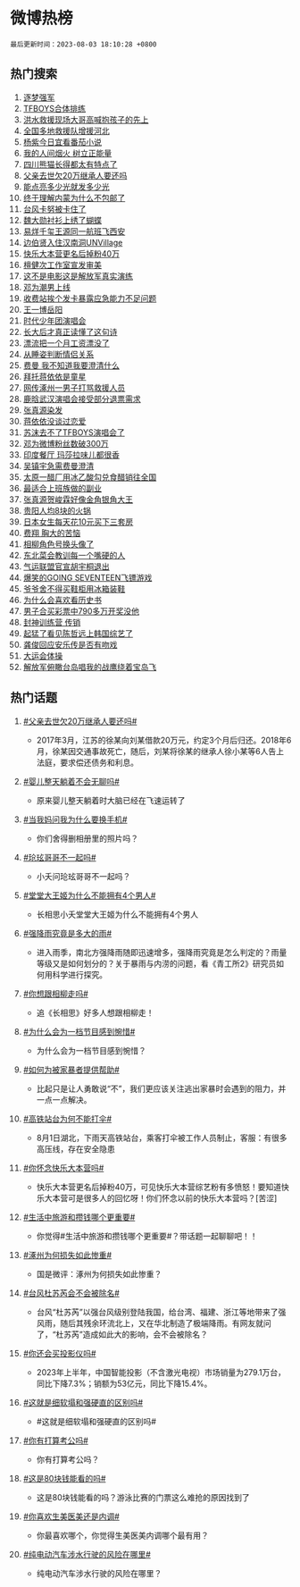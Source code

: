 # 微博热榜

`最后更新时间：2023-08-03 18:10:28 +0800`

## 热门搜索

1. [逐梦强军](https://m.weibo.cn/search?containerid=100103type%3D1%26t%3D10%26q%3D%23%E9%80%90%E6%A2%A6%E5%BC%BA%E5%86%9B%23&stream_entry_id=51&isnewpage=1&extparam=seat%3D1%26pos%3D0%26stream_entry_id%3D51%26filter_type%3Drealtimehot%26c_type%3D51%26dgr%3D0%26cate%3D10103%26display_time%3D1691057427%26pre_seqid%3D169105742707202715602&luicode=10000011&lfid=106003type%253D25%2526t%253D3%2526disable_hot%253D1%2526filter_type%253Drealtimehot)
1. [TFBOYS合体排练](https://m.weibo.cn/search?containerid=100103type%3D1%26t%3D10%26q%3D%23TFBOYS%E5%90%88%E4%BD%93%E6%8E%92%E7%BB%83%23&stream_entry_id=31&isnewpage=1&extparam=seat%3D1%26lcate%3D5001%26pos%3D0%26filter_type%3Drealtimehot%26c_type%3D31%26band_rank%3D1%26cate%3D5001%26dgr%3D0%26realpos%3D1%26flag%3D1%26q%3D%2523TFBOYS%25E5%2590%2588%25E4%25BD%2593%25E6%258E%2592%25E7%25BB%2583%2523%26stream_entry_id%3D31%26display_time%3D1691057427%26pre_seqid%3D169105742707202715602&luicode=10000011&lfid=106003type%253D25%2526t%253D3%2526disable_hot%253D1%2526filter_type%253Drealtimehot)
1. [洪水救援现场大哥高喊抱孩子的先上](https://m.weibo.cn/search?containerid=100103type%3D1%26t%3D10%26q%3D%23%E6%B4%AA%E6%B0%B4%E6%95%91%E6%8F%B4%E7%8E%B0%E5%9C%BA%E5%A4%A7%E5%93%A5%E9%AB%98%E5%96%8A%E6%8A%B1%E5%AD%A9%E5%AD%90%E7%9A%84%E5%85%88%E4%B8%8A%23&stream_entry_id=31&isnewpage=1&extparam=seat%3D1%26lcate%3D5001%26pos%3D1%26filter_type%3Drealtimehot%26c_type%3D31%26band_rank%3D2%26cate%3D5001%26dgr%3D0%26realpos%3D2%26flag%3D32768%26q%3D%2523%25E6%25B4%25AA%25E6%25B0%25B4%25E6%2595%2591%25E6%258F%25B4%25E7%258E%25B0%25E5%259C%25BA%25E5%25A4%25A7%25E5%2593%25A5%25E9%25AB%2598%25E5%2596%258A%25E6%258A%25B1%25E5%25AD%25A9%25E5%25AD%2590%25E7%259A%2584%25E5%2585%2588%25E4%25B8%258A%2523%26stream_entry_id%3D31%26display_time%3D1691057427%26pre_seqid%3D169105742707202715602&luicode=10000011&lfid=106003type%253D25%2526t%253D3%2526disable_hot%253D1%2526filter_type%253Drealtimehot)
1. [全国多地救援队增援河北](https://m.weibo.cn/search?containerid=100103type%3D1%26t%3D10%26q%3D%23%E5%85%A8%E5%9B%BD%E5%A4%9A%E5%9C%B0%E6%95%91%E6%8F%B4%E9%98%9F%E5%A2%9E%E6%8F%B4%E6%B2%B3%E5%8C%97%23&stream_entry_id=31&isnewpage=1&extparam=seat%3D1%26lcate%3D5001%26pos%3D2%26filter_type%3Drealtimehot%26c_type%3D31%26band_rank%3D3%26cate%3D5001%26dgr%3D0%26realpos%3D3%26flag%3D0%26q%3D%2523%25E5%2585%25A8%25E5%259B%25BD%25E5%25A4%259A%25E5%259C%25B0%25E6%2595%2591%25E6%258F%25B4%25E9%2598%259F%25E5%25A2%259E%25E6%258F%25B4%25E6%25B2%25B3%25E5%258C%2597%2523%26stream_entry_id%3D31%26display_time%3D1691057427%26pre_seqid%3D169105742707202715602&luicode=10000011&lfid=106003type%253D25%2526t%253D3%2526disable_hot%253D1%2526filter_type%253Drealtimehot)
1. [杨紫今日宜看番茄小说](https://m.weibo.cn/search?containerid=100103type%3D1%26t%3D10%26q%3D%23%E6%9D%A8%E7%B4%AB%E4%BB%8A%E6%97%A5%E5%AE%9C%E7%9C%8B%E7%95%AA%E8%8C%84%E5%B0%8F%E8%AF%B4%23&stream_entry_id=31&isnewpage=1&extparam=seat%3D1%26lcate%3D5001%26is_ad_pos%3D1%26pos%3D3%26filter_type%3Drealtimehot%26c_type%3D31%26band_rank%3D4%26cate%3D5001%26adid%3D198357%26topic_ad%3D1%26dgr%3D0%26q%3D%2523%25E6%259D%25A8%25E7%25B4%25AB%25E4%25BB%258A%25E6%2597%25A5%25E5%25AE%259C%25E7%259C%258B%25E7%2595%25AA%25E8%258C%2584%25E5%25B0%258F%25E8%25AF%25B4%2523%26stream_entry_id%3D31%26display_time%3D1691057427%26pre_seqid%3D169105742707202715602&luicode=10000011&lfid=106003type%253D25%2526t%253D3%2526disable_hot%253D1%2526filter_type%253Drealtimehot)
1. [我的人间烟火 树立正能量](https://m.weibo.cn/search?containerid=100103type%3D1%26t%3D10%26q%3D%E6%88%91%E7%9A%84%E4%BA%BA%E9%97%B4%E7%83%9F%E7%81%AB+%E6%A0%91%E7%AB%8B%E6%AD%A3%E8%83%BD%E9%87%8F&stream_entry_id=31&isnewpage=1&extparam=seat%3D1%26lcate%3D5001%26pos%3D4%26filter_type%3Drealtimehot%26c_type%3D31%26band_rank%3D4%26cate%3D5001%26dgr%3D0%26realpos%3D4%26flag%3D1%26q%3D%25E6%2588%2591%25E7%259A%2584%25E4%25BA%25BA%25E9%2597%25B4%25E7%2583%259F%25E7%2581%25AB%2520%25E6%25A0%2591%25E7%25AB%258B%25E6%25AD%25A3%25E8%2583%25BD%25E9%2587%258F%26stream_entry_id%3D31%26display_time%3D1691057427%26pre_seqid%3D169105742707202715602&luicode=10000011&lfid=106003type%253D25%2526t%253D3%2526disable_hot%253D1%2526filter_type%253Drealtimehot)
1. [四川熊猫长得都太有特点了](https://m.weibo.cn/search?containerid=100103type%3D1%26t%3D10%26q%3D%23%E5%9B%9B%E5%B7%9D%E7%86%8A%E7%8C%AB%E9%95%BF%E5%BE%97%E9%83%BD%E5%A4%AA%E6%9C%89%E7%89%B9%E7%82%B9%E4%BA%86%23&stream_entry_id=31&isnewpage=1&extparam=seat%3D1%26lcate%3D5001%26pos%3D5%26filter_type%3Drealtimehot%26c_type%3D31%26band_rank%3D5%26cate%3D5001%26dgr%3D0%26realpos%3D5%26flag%3D32768%26q%3D%2523%25E5%259B%259B%25E5%25B7%259D%25E7%2586%258A%25E7%258C%25AB%25E9%2595%25BF%25E5%25BE%2597%25E9%2583%25BD%25E5%25A4%25AA%25E6%259C%2589%25E7%2589%25B9%25E7%2582%25B9%25E4%25BA%2586%2523%26stream_entry_id%3D31%26display_time%3D1691057427%26pre_seqid%3D169105742707202715602&luicode=10000011&lfid=106003type%253D25%2526t%253D3%2526disable_hot%253D1%2526filter_type%253Drealtimehot)
1. [父亲去世欠20万继承人要还吗](https://m.weibo.cn/search?containerid=100103type%3D1%26t%3D10%26q%3D%23%E7%88%B6%E4%BA%B2%E5%8E%BB%E4%B8%96%E6%AC%A020%E4%B8%87%E7%BB%A7%E6%89%BF%E4%BA%BA%E8%A6%81%E8%BF%98%E5%90%97%23&stream_entry_id=31&isnewpage=1&extparam=seat%3D1%26lcate%3D5001%26pos%3D6%26filter_type%3Drealtimehot%26c_type%3D31%26band_rank%3D6%26cate%3D5001%26dgr%3D0%26realpos%3D6%26flag%3D2%26q%3D%2523%25E7%2588%25B6%25E4%25BA%25B2%25E5%258E%25BB%25E4%25B8%2596%25E6%25AC%25A020%25E4%25B8%2587%25E7%25BB%25A7%25E6%2589%25BF%25E4%25BA%25BA%25E8%25A6%2581%25E8%25BF%2598%25E5%2590%2597%2523%26stream_entry_id%3D31%26display_time%3D1691057427%26pre_seqid%3D169105742707202715602&luicode=10000011&lfid=106003type%253D25%2526t%253D3%2526disable_hot%253D1%2526filter_type%253Drealtimehot)
1. [能点亮多少光就发多少光](https://m.weibo.cn/search?containerid=100103type%3D1%26t%3D10%26q%3D%23%E8%83%BD%E7%82%B9%E4%BA%AE%E5%A4%9A%E5%B0%91%E5%85%89%E5%B0%B1%E5%8F%91%E5%A4%9A%E5%B0%91%E5%85%89%23&stream_entry_id=31&isnewpage=1&extparam=seat%3D1%26lcate%3D5001%26pos%3D7%26filter_type%3Drealtimehot%26c_type%3D31%26band_rank%3D7%26cate%3D5001%26dgr%3D0%26realpos%3D7%26flag%3D32768%26q%3D%2523%25E8%2583%25BD%25E7%2582%25B9%25E4%25BA%25AE%25E5%25A4%259A%25E5%25B0%2591%25E5%2585%2589%25E5%25B0%25B1%25E5%258F%2591%25E5%25A4%259A%25E5%25B0%2591%25E5%2585%2589%2523%26stream_entry_id%3D31%26display_time%3D1691057427%26pre_seqid%3D169105742707202715602&luicode=10000011&lfid=106003type%253D25%2526t%253D3%2526disable_hot%253D1%2526filter_type%253Drealtimehot)
1. [终于理解内蒙为什么不包邮了](https://m.weibo.cn/search?containerid=100103type%3D1%26t%3D10%26q%3D%23%E7%BB%88%E4%BA%8E%E7%90%86%E8%A7%A3%E5%86%85%E8%92%99%E4%B8%BA%E4%BB%80%E4%B9%88%E4%B8%8D%E5%8C%85%E9%82%AE%E4%BA%86%23&stream_entry_id=31&isnewpage=1&extparam=seat%3D1%26lcate%3D5001%26pos%3D8%26filter_type%3Drealtimehot%26c_type%3D31%26band_rank%3D8%26cate%3D5001%26dgr%3D0%26realpos%3D8%26flag%3D2%26q%3D%2523%25E7%25BB%2588%25E4%25BA%258E%25E7%2590%2586%25E8%25A7%25A3%25E5%2586%2585%25E8%2592%2599%25E4%25B8%25BA%25E4%25BB%2580%25E4%25B9%2588%25E4%25B8%258D%25E5%258C%2585%25E9%2582%25AE%25E4%25BA%2586%2523%26stream_entry_id%3D31%26display_time%3D1691057427%26pre_seqid%3D169105742707202715602&luicode=10000011&lfid=106003type%253D25%2526t%253D3%2526disable_hot%253D1%2526filter_type%253Drealtimehot)
1. [台风卡努被卡住了](https://m.weibo.cn/search?containerid=100103type%3D1%26t%3D10%26q%3D%23%E5%8F%B0%E9%A3%8E%E5%8D%A1%E5%8A%AA%E8%A2%AB%E5%8D%A1%E4%BD%8F%E4%BA%86%23&stream_entry_id=31&isnewpage=1&extparam=seat%3D1%26lcate%3D5001%26pos%3D9%26filter_type%3Drealtimehot%26c_type%3D31%26band_rank%3D9%26cate%3D5001%26dgr%3D0%26realpos%3D9%26flag%3D0%26q%3D%2523%25E5%258F%25B0%25E9%25A3%258E%25E5%258D%25A1%25E5%258A%25AA%25E8%25A2%25AB%25E5%258D%25A1%25E4%25BD%258F%25E4%25BA%2586%2523%26stream_entry_id%3D31%26display_time%3D1691057427%26pre_seqid%3D169105742707202715602&luicode=10000011&lfid=106003type%253D25%2526t%253D3%2526disable_hot%253D1%2526filter_type%253Drealtimehot)
1. [魏大勋衬衫上绣了蝴蝶](https://m.weibo.cn/search?containerid=100103type%3D1%26t%3D10%26q%3D%23%E9%AD%8F%E5%A4%A7%E5%8B%8B%E8%A1%AC%E8%A1%AB%E4%B8%8A%E7%BB%A3%E4%BA%86%E8%9D%B4%E8%9D%B6%23&stream_entry_id=31&isnewpage=1&extparam=seat%3D1%26lcate%3D5001%26pos%3D10%26filter_type%3Drealtimehot%26c_type%3D31%26band_rank%3D10%26cate%3D5001%26dgr%3D0%26realpos%3D10%26flag%3D1%26q%3D%2523%25E9%25AD%258F%25E5%25A4%25A7%25E5%258B%258B%25E8%25A1%25AC%25E8%25A1%25AB%25E4%25B8%258A%25E7%25BB%25A3%25E4%25BA%2586%25E8%259D%25B4%25E8%259D%25B6%2523%26stream_entry_id%3D31%26display_time%3D1691057427%26pre_seqid%3D169105742707202715602&luicode=10000011&lfid=106003type%253D25%2526t%253D3%2526disable_hot%253D1%2526filter_type%253Drealtimehot)
1. [易烊千玺王源同一航班飞西安](https://m.weibo.cn/search?containerid=100103type%3D1%26t%3D10%26q%3D%23%E6%98%93%E7%83%8A%E5%8D%83%E7%8E%BA%E7%8E%8B%E6%BA%90%E5%90%8C%E4%B8%80%E8%88%AA%E7%8F%AD%E9%A3%9E%E8%A5%BF%E5%AE%89%23&stream_entry_id=31&isnewpage=1&extparam=seat%3D1%26lcate%3D5001%26pos%3D11%26filter_type%3Drealtimehot%26c_type%3D31%26band_rank%3D11%26cate%3D5001%26dgr%3D0%26realpos%3D11%26flag%3D1%26q%3D%2523%25E6%2598%2593%25E7%2583%258A%25E5%258D%2583%25E7%258E%25BA%25E7%258E%258B%25E6%25BA%2590%25E5%2590%258C%25E4%25B8%2580%25E8%2588%25AA%25E7%258F%25AD%25E9%25A3%259E%25E8%25A5%25BF%25E5%25AE%2589%2523%26stream_entry_id%3D31%26display_time%3D1691057427%26pre_seqid%3D169105742707202715602&luicode=10000011&lfid=106003type%253D25%2526t%253D3%2526disable_hot%253D1%2526filter_type%253Drealtimehot)
1. [边伯贤入住汉南洞UNVillage](https://m.weibo.cn/search?containerid=100103type%3D1%26t%3D10%26q%3D%23%E8%BE%B9%E4%BC%AF%E8%B4%A4%E5%85%A5%E4%BD%8F%E6%B1%89%E5%8D%97%E6%B4%9EUNVillage%23&stream_entry_id=31&isnewpage=1&extparam=seat%3D1%26lcate%3D5001%26pos%3D12%26filter_type%3Drealtimehot%26c_type%3D31%26band_rank%3D12%26cate%3D5001%26dgr%3D0%26realpos%3D12%26flag%3D1%26q%3D%2523%25E8%25BE%25B9%25E4%25BC%25AF%25E8%25B4%25A4%25E5%2585%25A5%25E4%25BD%258F%25E6%25B1%2589%25E5%258D%2597%25E6%25B4%259EUNVillage%2523%26stream_entry_id%3D31%26display_time%3D1691057427%26pre_seqid%3D169105742707202715602&luicode=10000011&lfid=106003type%253D25%2526t%253D3%2526disable_hot%253D1%2526filter_type%253Drealtimehot)
1. [快乐大本营更名后掉粉40万](https://m.weibo.cn/search?containerid=100103type%3D1%26t%3D10%26q%3D%23%E5%BF%AB%E4%B9%90%E5%A4%A7%E6%9C%AC%E8%90%A5%E6%9B%B4%E5%90%8D%E5%90%8E%E6%8E%89%E7%B2%8940%E4%B8%87%23&stream_entry_id=31&isnewpage=1&extparam=seat%3D1%26lcate%3D5001%26pos%3D13%26filter_type%3Drealtimehot%26c_type%3D31%26band_rank%3D13%26cate%3D5001%26dgr%3D0%26realpos%3D13%26flag%3D2%26q%3D%2523%25E5%25BF%25AB%25E4%25B9%2590%25E5%25A4%25A7%25E6%259C%25AC%25E8%2590%25A5%25E6%259B%25B4%25E5%2590%258D%25E5%2590%258E%25E6%258E%2589%25E7%25B2%258940%25E4%25B8%2587%2523%26stream_entry_id%3D31%26display_time%3D1691057427%26pre_seqid%3D169105742707202715602&luicode=10000011&lfid=106003type%253D25%2526t%253D3%2526disable_hot%253D1%2526filter_type%253Drealtimehot)
1. [檀健次工作室宣发审美](https://m.weibo.cn/search?containerid=100103type%3D1%26t%3D10%26q%3D%23%E6%AA%80%E5%81%A5%E6%AC%A1%E5%B7%A5%E4%BD%9C%E5%AE%A4%E5%AE%A3%E5%8F%91%E5%AE%A1%E7%BE%8E%23&stream_entry_id=31&isnewpage=1&extparam=seat%3D1%26lcate%3D5001%26pos%3D14%26filter_type%3Drealtimehot%26c_type%3D31%26band_rank%3D14%26cate%3D5001%26dgr%3D0%26realpos%3D14%26flag%3D2%26q%3D%2523%25E6%25AA%2580%25E5%2581%25A5%25E6%25AC%25A1%25E5%25B7%25A5%25E4%25BD%259C%25E5%25AE%25A4%25E5%25AE%25A3%25E5%258F%2591%25E5%25AE%25A1%25E7%25BE%258E%2523%26stream_entry_id%3D31%26display_time%3D1691057427%26pre_seqid%3D169105742707202715602&luicode=10000011&lfid=106003type%253D25%2526t%253D3%2526disable_hot%253D1%2526filter_type%253Drealtimehot)
1. [这不是电影这是解放军真实演练](https://m.weibo.cn/search?containerid=100103type%3D1%26t%3D10%26q%3D%23%E8%BF%99%E4%B8%8D%E6%98%AF%E7%94%B5%E5%BD%B1%E8%BF%99%E6%98%AF%E8%A7%A3%E6%94%BE%E5%86%9B%E7%9C%9F%E5%AE%9E%E6%BC%94%E7%BB%83%23&stream_entry_id=31&isnewpage=1&extparam=seat%3D1%26lcate%3D5001%26pos%3D15%26filter_type%3Drealtimehot%26c_type%3D31%26band_rank%3D15%26cate%3D5001%26adid%3D198399%26dgr%3D0%26realpos%3D15%26flag%3D0%26q%3D%2523%25E8%25BF%2599%25E4%25B8%258D%25E6%2598%25AF%25E7%2594%25B5%25E5%25BD%25B1%25E8%25BF%2599%25E6%2598%25AF%25E8%25A7%25A3%25E6%2594%25BE%25E5%2586%259B%25E7%259C%259F%25E5%25AE%259E%25E6%25BC%2594%25E7%25BB%2583%2523%26stream_entry_id%3D31%26display_time%3D1691057427%26pre_seqid%3D169105742707202715602&luicode=10000011&lfid=106003type%253D25%2526t%253D3%2526disable_hot%253D1%2526filter_type%253Drealtimehot)
1. [邓为潮男上线](https://m.weibo.cn/search?containerid=100103type%3D1%26t%3D10%26q%3D%23%E9%82%93%E4%B8%BA%E6%BD%AE%E7%94%B7%E4%B8%8A%E7%BA%BF%23&stream_entry_id=31&isnewpage=1&extparam=seat%3D1%26lcate%3D5001%26pos%3D16%26filter_type%3Drealtimehot%26c_type%3D31%26band_rank%3D16%26cate%3D5001%26dgr%3D0%26realpos%3D16%26flag%3D1%26q%3D%2523%25E9%2582%2593%25E4%25B8%25BA%25E6%25BD%25AE%25E7%2594%25B7%25E4%25B8%258A%25E7%25BA%25BF%2523%26stream_entry_id%3D31%26display_time%3D1691057427%26pre_seqid%3D169105742707202715602&luicode=10000011&lfid=106003type%253D25%2526t%253D3%2526disable_hot%253D1%2526filter_type%253Drealtimehot)
1. [收费站挨个发卡暴露应急能力不足问题](https://m.weibo.cn/search?containerid=100103type%3D1%26t%3D10%26q%3D%23%E6%94%B6%E8%B4%B9%E7%AB%99%E6%8C%A8%E4%B8%AA%E5%8F%91%E5%8D%A1%E6%9A%B4%E9%9C%B2%E5%BA%94%E6%80%A5%E8%83%BD%E5%8A%9B%E4%B8%8D%E8%B6%B3%E9%97%AE%E9%A2%98%23&stream_entry_id=31&isnewpage=1&extparam=seat%3D1%26lcate%3D5001%26pos%3D17%26filter_type%3Drealtimehot%26c_type%3D31%26band_rank%3D17%26cate%3D5001%26dgr%3D0%26realpos%3D17%26flag%3D1%26q%3D%2523%25E6%2594%25B6%25E8%25B4%25B9%25E7%25AB%2599%25E6%258C%25A8%25E4%25B8%25AA%25E5%258F%2591%25E5%258D%25A1%25E6%259A%25B4%25E9%259C%25B2%25E5%25BA%2594%25E6%2580%25A5%25E8%2583%25BD%25E5%258A%259B%25E4%25B8%258D%25E8%25B6%25B3%25E9%2597%25AE%25E9%25A2%2598%2523%26stream_entry_id%3D31%26display_time%3D1691057427%26pre_seqid%3D169105742707202715602&luicode=10000011&lfid=106003type%253D25%2526t%253D3%2526disable_hot%253D1%2526filter_type%253Drealtimehot)
1. [王一博岳阳](https://m.weibo.cn/search?containerid=100103type%3D1%26t%3D10%26q%3D%E7%8E%8B%E4%B8%80%E5%8D%9A%E5%B2%B3%E9%98%B3&stream_entry_id=31&isnewpage=1&extparam=seat%3D1%26lcate%3D5001%26pos%3D18%26filter_type%3Drealtimehot%26c_type%3D31%26band_rank%3D18%26cate%3D5001%26dgr%3D0%26realpos%3D18%26flag%3D1%26q%3D%25E7%258E%258B%25E4%25B8%2580%25E5%258D%259A%25E5%25B2%25B3%25E9%2598%25B3%26stream_entry_id%3D31%26display_time%3D1691057427%26pre_seqid%3D169105742707202715602&luicode=10000011&lfid=106003type%253D25%2526t%253D3%2526disable_hot%253D1%2526filter_type%253Drealtimehot)
1. [时代少年团演唱会](https://m.weibo.cn/search?containerid=100103type%3D1%26t%3D10%26q%3D%E6%97%B6%E4%BB%A3%E5%B0%91%E5%B9%B4%E5%9B%A2%E6%BC%94%E5%94%B1%E4%BC%9A&stream_entry_id=31&isnewpage=1&extparam=seat%3D1%26lcate%3D5001%26pos%3D19%26filter_type%3Drealtimehot%26c_type%3D31%26band_rank%3D19%26cate%3D5001%26dgr%3D0%26realpos%3D19%26flag%3D1%26q%3D%25E6%2597%25B6%25E4%25BB%25A3%25E5%25B0%2591%25E5%25B9%25B4%25E5%259B%25A2%25E6%25BC%2594%25E5%2594%25B1%25E4%25BC%259A%26stream_entry_id%3D31%26display_time%3D1691057427%26pre_seqid%3D169105742707202715602&luicode=10000011&lfid=106003type%253D25%2526t%253D3%2526disable_hot%253D1%2526filter_type%253Drealtimehot)
1. [长大后才真正读懂了这句诗](https://m.weibo.cn/search?containerid=100103type%3D1%26t%3D10%26q%3D%E9%95%BF%E5%A4%A7%E5%90%8E%E6%89%8D%E7%9C%9F%E6%AD%A3%E8%AF%BB%E6%87%82%E4%BA%86%E8%BF%99%E5%8F%A5%E8%AF%97&stream_entry_id=31&isnewpage=1&extparam=seat%3D1%26lcate%3D5001%26pos%3D20%26filter_type%3Drealtimehot%26c_type%3D31%26band_rank%3D20%26cate%3D5001%26dgr%3D0%26realpos%3D20%26flag%3D0%26q%3D%25E9%2595%25BF%25E5%25A4%25A7%25E5%2590%258E%25E6%2589%258D%25E7%259C%259F%25E6%25AD%25A3%25E8%25AF%25BB%25E6%2587%2582%25E4%25BA%2586%25E8%25BF%2599%25E5%258F%25A5%25E8%25AF%2597%26stream_entry_id%3D31%26display_time%3D1691057427%26pre_seqid%3D169105742707202715602&luicode=10000011&lfid=106003type%253D25%2526t%253D3%2526disable_hot%253D1%2526filter_type%253Drealtimehot)
1. [漂流把一个月工资漂没了](https://m.weibo.cn/search?containerid=100103type%3D1%26t%3D10%26q%3D%23%E6%BC%82%E6%B5%81%E6%8A%8A%E4%B8%80%E4%B8%AA%E6%9C%88%E5%B7%A5%E8%B5%84%E6%BC%82%E6%B2%A1%E4%BA%86%23&stream_entry_id=31&isnewpage=1&extparam=seat%3D1%26lcate%3D5001%26pos%3D21%26filter_type%3Drealtimehot%26c_type%3D31%26band_rank%3D21%26cate%3D5001%26dgr%3D0%26realpos%3D21%26flag%3D1%26q%3D%2523%25E6%25BC%2582%25E6%25B5%2581%25E6%258A%258A%25E4%25B8%2580%25E4%25B8%25AA%25E6%259C%2588%25E5%25B7%25A5%25E8%25B5%2584%25E6%25BC%2582%25E6%25B2%25A1%25E4%25BA%2586%2523%26stream_entry_id%3D31%26display_time%3D1691057427%26pre_seqid%3D169105742707202715602&luicode=10000011&lfid=106003type%253D25%2526t%253D3%2526disable_hot%253D1%2526filter_type%253Drealtimehot)
1. [从睡姿判断情侣关系](https://m.weibo.cn/search?containerid=100103type%3D1%26t%3D10%26q%3D%E4%BB%8E%E7%9D%A1%E5%A7%BF%E5%88%A4%E6%96%AD%E6%83%85%E4%BE%A3%E5%85%B3%E7%B3%BB&stream_entry_id=31&isnewpage=1&extparam=seat%3D1%26lcate%3D5001%26pos%3D22%26filter_type%3Drealtimehot%26c_type%3D31%26band_rank%3D22%26cate%3D5001%26dgr%3D0%26realpos%3D22%26flag%3D1%26q%3D%25E4%25BB%258E%25E7%259D%25A1%25E5%25A7%25BF%25E5%2588%25A4%25E6%2596%25AD%25E6%2583%2585%25E4%25BE%25A3%25E5%2585%25B3%25E7%25B3%25BB%26stream_entry_id%3D31%26display_time%3D1691057427%26pre_seqid%3D169105742707202715602&luicode=10000011&lfid=106003type%253D25%2526t%253D3%2526disable_hot%253D1%2526filter_type%253Drealtimehot)
1. [费曼 我不知道我要澄清什么](https://m.weibo.cn/search?containerid=100103type%3D1%26t%3D10%26q%3D%E8%B4%B9%E6%9B%BC+%E6%88%91%E4%B8%8D%E7%9F%A5%E9%81%93%E6%88%91%E8%A6%81%E6%BE%84%E6%B8%85%E4%BB%80%E4%B9%88&stream_entry_id=31&isnewpage=1&extparam=seat%3D1%26lcate%3D5001%26pos%3D23%26filter_type%3Drealtimehot%26c_type%3D31%26band_rank%3D23%26cate%3D5001%26dgr%3D0%26realpos%3D23%26flag%3D1%26q%3D%25E8%25B4%25B9%25E6%259B%25BC%2520%25E6%2588%2591%25E4%25B8%258D%25E7%259F%25A5%25E9%2581%2593%25E6%2588%2591%25E8%25A6%2581%25E6%25BE%2584%25E6%25B8%2585%25E4%25BB%2580%25E4%25B9%2588%26stream_entry_id%3D31%26display_time%3D1691057427%26pre_seqid%3D169105742707202715602&luicode=10000011&lfid=106003type%253D25%2526t%253D3%2526disable_hot%253D1%2526filter_type%253Drealtimehot)
1. [拜托蒋依依是童星](https://m.weibo.cn/search?containerid=100103type%3D1%26t%3D10%26q%3D%23%E6%8B%9C%E6%89%98%E8%92%8B%E4%BE%9D%E4%BE%9D%E6%98%AF%E7%AB%A5%E6%98%9F%23&stream_entry_id=31&isnewpage=1&extparam=seat%3D1%26lcate%3D5001%26pos%3D24%26filter_type%3Drealtimehot%26c_type%3D31%26band_rank%3D24%26cate%3D5001%26dgr%3D0%26realpos%3D24%26flag%3D1%26q%3D%2523%25E6%258B%259C%25E6%2589%2598%25E8%2592%258B%25E4%25BE%259D%25E4%25BE%259D%25E6%2598%25AF%25E7%25AB%25A5%25E6%2598%259F%2523%26stream_entry_id%3D31%26display_time%3D1691057427%26pre_seqid%3D169105742707202715602&luicode=10000011&lfid=106003type%253D25%2526t%253D3%2526disable_hot%253D1%2526filter_type%253Drealtimehot)
1. [网传涿州一男子打骂救援人员](https://m.weibo.cn/search?containerid=100103type%3D1%26t%3D10%26q%3D%23%E7%BD%91%E4%BC%A0%E6%B6%BF%E5%B7%9E%E4%B8%80%E7%94%B7%E5%AD%90%E6%89%93%E9%AA%82%E6%95%91%E6%8F%B4%E4%BA%BA%E5%91%98%23&stream_entry_id=31&isnewpage=1&extparam=seat%3D1%26lcate%3D5001%26pos%3D25%26filter_type%3Drealtimehot%26c_type%3D31%26band_rank%3D25%26cate%3D5001%26dgr%3D0%26realpos%3D25%26flag%3D1%26q%3D%2523%25E7%25BD%2591%25E4%25BC%25A0%25E6%25B6%25BF%25E5%25B7%259E%25E4%25B8%2580%25E7%2594%25B7%25E5%25AD%2590%25E6%2589%2593%25E9%25AA%2582%25E6%2595%2591%25E6%258F%25B4%25E4%25BA%25BA%25E5%2591%2598%2523%26stream_entry_id%3D31%26display_time%3D1691057427%26pre_seqid%3D169105742707202715602&luicode=10000011&lfid=106003type%253D25%2526t%253D3%2526disable_hot%253D1%2526filter_type%253Drealtimehot)
1. [鹿晗武汉演唱会接受部分退票需求](https://m.weibo.cn/search?containerid=100103type%3D1%26t%3D10%26q%3D%23%E9%B9%BF%E6%99%97%E6%AD%A6%E6%B1%89%E6%BC%94%E5%94%B1%E4%BC%9A%E6%8E%A5%E5%8F%97%E9%83%A8%E5%88%86%E9%80%80%E7%A5%A8%E9%9C%80%E6%B1%82%23&stream_entry_id=31&isnewpage=1&extparam=seat%3D1%26lcate%3D5001%26pos%3D26%26filter_type%3Drealtimehot%26c_type%3D31%26band_rank%3D26%26cate%3D5001%26dgr%3D0%26realpos%3D26%26flag%3D1%26q%3D%2523%25E9%25B9%25BF%25E6%2599%2597%25E6%25AD%25A6%25E6%25B1%2589%25E6%25BC%2594%25E5%2594%25B1%25E4%25BC%259A%25E6%258E%25A5%25E5%258F%2597%25E9%2583%25A8%25E5%2588%2586%25E9%2580%2580%25E7%25A5%25A8%25E9%259C%2580%25E6%25B1%2582%2523%26stream_entry_id%3D31%26display_time%3D1691057427%26pre_seqid%3D169105742707202715602&luicode=10000011&lfid=106003type%253D25%2526t%253D3%2526disable_hot%253D1%2526filter_type%253Drealtimehot)
1. [张真源染发](https://m.weibo.cn/search?containerid=100103type%3D1%26t%3D10%26q%3D%E5%BC%A0%E7%9C%9F%E6%BA%90%E6%9F%93%E5%8F%91&stream_entry_id=31&isnewpage=1&extparam=seat%3D1%26lcate%3D5001%26pos%3D27%26filter_type%3Drealtimehot%26c_type%3D31%26band_rank%3D27%26cate%3D5001%26dgr%3D0%26realpos%3D27%26flag%3D1%26q%3D%25E5%25BC%25A0%25E7%259C%259F%25E6%25BA%2590%25E6%259F%2593%25E5%258F%2591%26stream_entry_id%3D31%26display_time%3D1691057427%26pre_seqid%3D169105742707202715602&luicode=10000011&lfid=106003type%253D25%2526t%253D3%2526disable_hot%253D1%2526filter_type%253Drealtimehot)
1. [蒋依依没谈过恋爱](https://m.weibo.cn/search?containerid=100103type%3D1%26t%3D10%26q%3D%23%E8%92%8B%E4%BE%9D%E4%BE%9D%E6%B2%A1%E8%B0%88%E8%BF%87%E6%81%8B%E7%88%B1%23&stream_entry_id=31&isnewpage=1&extparam=seat%3D1%26lcate%3D5001%26pos%3D28%26filter_type%3Drealtimehot%26c_type%3D31%26band_rank%3D28%26cate%3D5001%26dgr%3D0%26realpos%3D28%26flag%3D0%26q%3D%2523%25E8%2592%258B%25E4%25BE%259D%25E4%25BE%259D%25E6%25B2%25A1%25E8%25B0%2588%25E8%25BF%2587%25E6%2581%258B%25E7%2588%25B1%2523%26stream_entry_id%3D31%26display_time%3D1691057427%26pre_seqid%3D169105742707202715602&luicode=10000011&lfid=106003type%253D25%2526t%253D3%2526disable_hot%253D1%2526filter_type%253Drealtimehot)
1. [苏沫去不了TFBOYS演唱会了](https://m.weibo.cn/search?containerid=100103type%3D1%26t%3D10%26q%3D%23%E8%8B%8F%E6%B2%AB%E5%8E%BB%E4%B8%8D%E4%BA%86TFBOYS%E6%BC%94%E5%94%B1%E4%BC%9A%E4%BA%86%23&stream_entry_id=31&isnewpage=1&extparam=seat%3D1%26lcate%3D5001%26pos%3D29%26filter_type%3Drealtimehot%26c_type%3D31%26band_rank%3D29%26cate%3D5001%26dgr%3D0%26realpos%3D29%26flag%3D0%26q%3D%2523%25E8%258B%258F%25E6%25B2%25AB%25E5%258E%25BB%25E4%25B8%258D%25E4%25BA%2586TFBOYS%25E6%25BC%2594%25E5%2594%25B1%25E4%25BC%259A%25E4%25BA%2586%2523%26stream_entry_id%3D31%26display_time%3D1691057427%26pre_seqid%3D169105742707202715602&luicode=10000011&lfid=106003type%253D25%2526t%253D3%2526disable_hot%253D1%2526filter_type%253Drealtimehot)
1. [邓为微博粉丝数破300万](https://m.weibo.cn/search?containerid=100103type%3D1%26t%3D10%26q%3D%23%E9%82%93%E4%B8%BA%E5%BE%AE%E5%8D%9A%E7%B2%89%E4%B8%9D%E6%95%B0%E7%A0%B4300%E4%B8%87%23&stream_entry_id=31&isnewpage=1&extparam=seat%3D1%26lcate%3D5001%26pos%3D30%26filter_type%3Drealtimehot%26c_type%3D31%26band_rank%3D30%26cate%3D5001%26dgr%3D0%26realpos%3D30%26flag%3D1%26q%3D%2523%25E9%2582%2593%25E4%25B8%25BA%25E5%25BE%25AE%25E5%258D%259A%25E7%25B2%2589%25E4%25B8%259D%25E6%2595%25B0%25E7%25A0%25B4300%25E4%25B8%2587%2523%26stream_entry_id%3D31%26display_time%3D1691057427%26pre_seqid%3D169105742707202715602&luicode=10000011&lfid=106003type%253D25%2526t%253D3%2526disable_hot%253D1%2526filter_type%253Drealtimehot)
1. [印度餐厅 玛莎拉味儿都很香](https://m.weibo.cn/search?containerid=100103type%3D1%26t%3D10%26q%3D%E5%8D%B0%E5%BA%A6%E9%A4%90%E5%8E%85+%E7%8E%9B%E8%8E%8E%E6%8B%89%E5%91%B3%E5%84%BF%E9%83%BD%E5%BE%88%E9%A6%99&stream_entry_id=31&isnewpage=1&extparam=seat%3D1%26lcate%3D5001%26pos%3D31%26filter_type%3Drealtimehot%26c_type%3D31%26band_rank%3D31%26cate%3D5001%26dgr%3D0%26realpos%3D31%26flag%3D1%26q%3D%25E5%258D%25B0%25E5%25BA%25A6%25E9%25A4%2590%25E5%258E%2585%2520%25E7%258E%259B%25E8%258E%258E%25E6%258B%2589%25E5%2591%25B3%25E5%2584%25BF%25E9%2583%25BD%25E5%25BE%2588%25E9%25A6%2599%26stream_entry_id%3D31%26display_time%3D1691057427%26pre_seqid%3D169105742707202715602&luicode=10000011&lfid=106003type%253D25%2526t%253D3%2526disable_hot%253D1%2526filter_type%253Drealtimehot)
1. [吴镇宇急需费曼澄清](https://m.weibo.cn/search?containerid=100103type%3D1%26t%3D10%26q%3D%23%E5%90%B4%E9%95%87%E5%AE%87%E6%80%A5%E9%9C%80%E8%B4%B9%E6%9B%BC%E6%BE%84%E6%B8%85%23&stream_entry_id=31&isnewpage=1&extparam=seat%3D1%26lcate%3D5001%26pos%3D32%26filter_type%3Drealtimehot%26c_type%3D31%26band_rank%3D32%26cate%3D5001%26dgr%3D0%26realpos%3D32%26flag%3D0%26q%3D%2523%25E5%2590%25B4%25E9%2595%2587%25E5%25AE%2587%25E6%2580%25A5%25E9%259C%2580%25E8%25B4%25B9%25E6%259B%25BC%25E6%25BE%2584%25E6%25B8%2585%2523%26stream_entry_id%3D31%26display_time%3D1691057427%26pre_seqid%3D169105742707202715602&luicode=10000011&lfid=106003type%253D25%2526t%253D3%2526disable_hot%253D1%2526filter_type%253Drealtimehot)
1. [太原一醋厂用冰乙酸勾兑食醋销往全国](https://m.weibo.cn/search?containerid=100103type%3D1%26t%3D10%26q%3D%23%E5%A4%AA%E5%8E%9F%E4%B8%80%E9%86%8B%E5%8E%82%E7%94%A8%E5%86%B0%E4%B9%99%E9%85%B8%E5%8B%BE%E5%85%91%E9%A3%9F%E9%86%8B%E9%94%80%E5%BE%80%E5%85%A8%E5%9B%BD%23&stream_entry_id=31&isnewpage=1&extparam=seat%3D1%26lcate%3D5001%26pos%3D33%26filter_type%3Drealtimehot%26c_type%3D31%26band_rank%3D33%26cate%3D5001%26dgr%3D0%26realpos%3D33%26flag%3D0%26q%3D%2523%25E5%25A4%25AA%25E5%258E%259F%25E4%25B8%2580%25E9%2586%258B%25E5%258E%2582%25E7%2594%25A8%25E5%2586%25B0%25E4%25B9%2599%25E9%2585%25B8%25E5%258B%25BE%25E5%2585%2591%25E9%25A3%259F%25E9%2586%258B%25E9%2594%2580%25E5%25BE%2580%25E5%2585%25A8%25E5%259B%25BD%2523%26stream_entry_id%3D31%26display_time%3D1691057427%26pre_seqid%3D169105742707202715602&luicode=10000011&lfid=106003type%253D25%2526t%253D3%2526disable_hot%253D1%2526filter_type%253Drealtimehot)
1. [最适合上班族做的副业](https://m.weibo.cn/search?containerid=100103type%3D1%26t%3D10%26q%3D%23%E6%9C%80%E9%80%82%E5%90%88%E4%B8%8A%E7%8F%AD%E6%97%8F%E5%81%9A%E7%9A%84%E5%89%AF%E4%B8%9A%23&stream_entry_id=31&isnewpage=1&extparam=seat%3D1%26lcate%3D5001%26pos%3D34%26filter_type%3Drealtimehot%26c_type%3D31%26band_rank%3D34%26cate%3D5001%26dgr%3D0%26realpos%3D34%26flag%3D1%26q%3D%2523%25E6%259C%2580%25E9%2580%2582%25E5%2590%2588%25E4%25B8%258A%25E7%258F%25AD%25E6%2597%258F%25E5%2581%259A%25E7%259A%2584%25E5%2589%25AF%25E4%25B8%259A%2523%26stream_entry_id%3D31%26display_time%3D1691057427%26pre_seqid%3D169105742707202715602&luicode=10000011&lfid=106003type%253D25%2526t%253D3%2526disable_hot%253D1%2526filter_type%253Drealtimehot)
1. [张真源贺峻霖好像金角银角大王](https://m.weibo.cn/search?containerid=100103type%3D1%26t%3D10%26q%3D%23%E5%BC%A0%E7%9C%9F%E6%BA%90%E8%B4%BA%E5%B3%BB%E9%9C%96%E5%A5%BD%E5%83%8F%E9%87%91%E8%A7%92%E9%93%B6%E8%A7%92%E5%A4%A7%E7%8E%8B%23&stream_entry_id=31&isnewpage=1&extparam=seat%3D1%26lcate%3D5001%26pos%3D35%26filter_type%3Drealtimehot%26c_type%3D31%26band_rank%3D35%26cate%3D5001%26dgr%3D0%26realpos%3D35%26flag%3D1%26q%3D%2523%25E5%25BC%25A0%25E7%259C%259F%25E6%25BA%2590%25E8%25B4%25BA%25E5%25B3%25BB%25E9%259C%2596%25E5%25A5%25BD%25E5%2583%258F%25E9%2587%2591%25E8%25A7%2592%25E9%2593%25B6%25E8%25A7%2592%25E5%25A4%25A7%25E7%258E%258B%2523%26stream_entry_id%3D31%26display_time%3D1691057427%26pre_seqid%3D169105742707202715602&luicode=10000011&lfid=106003type%253D25%2526t%253D3%2526disable_hot%253D1%2526filter_type%253Drealtimehot)
1. [贵阳人均8块的火锅](https://m.weibo.cn/search?containerid=100103type%3D1%26t%3D10%26q%3D%E8%B4%B5%E9%98%B3%E4%BA%BA%E5%9D%878%E5%9D%97%E7%9A%84%E7%81%AB%E9%94%85&stream_entry_id=31&isnewpage=1&extparam=seat%3D1%26lcate%3D5001%26pos%3D36%26filter_type%3Drealtimehot%26c_type%3D31%26band_rank%3D36%26cate%3D5001%26dgr%3D0%26realpos%3D36%26flag%3D0%26q%3D%25E8%25B4%25B5%25E9%2598%25B3%25E4%25BA%25BA%25E5%259D%25878%25E5%259D%2597%25E7%259A%2584%25E7%2581%25AB%25E9%2594%2585%26stream_entry_id%3D31%26display_time%3D1691057427%26pre_seqid%3D169105742707202715602&luicode=10000011&lfid=106003type%253D25%2526t%253D3%2526disable_hot%253D1%2526filter_type%253Drealtimehot)
1. [日本女生每天花10元买下三套房](https://m.weibo.cn/search?containerid=100103type%3D1%26t%3D10%26q%3D%23%E6%97%A5%E6%9C%AC%E5%A5%B3%E7%94%9F%E6%AF%8F%E5%A4%A9%E8%8A%B110%E5%85%83%E4%B9%B0%E4%B8%8B%E4%B8%89%E5%A5%97%E6%88%BF%23&stream_entry_id=31&isnewpage=1&extparam=seat%3D1%26lcate%3D5001%26pos%3D37%26filter_type%3Drealtimehot%26c_type%3D31%26band_rank%3D37%26cate%3D5001%26dgr%3D0%26realpos%3D37%26flag%3D0%26q%3D%2523%25E6%2597%25A5%25E6%259C%25AC%25E5%25A5%25B3%25E7%2594%259F%25E6%25AF%258F%25E5%25A4%25A9%25E8%258A%25B110%25E5%2585%2583%25E4%25B9%25B0%25E4%25B8%258B%25E4%25B8%2589%25E5%25A5%2597%25E6%2588%25BF%2523%26stream_entry_id%3D31%26display_time%3D1691057427%26pre_seqid%3D169105742707202715602&luicode=10000011&lfid=106003type%253D25%2526t%253D3%2526disable_hot%253D1%2526filter_type%253Drealtimehot)
1. [费翔 胸大的苦恼](https://m.weibo.cn/search?containerid=100103type%3D1%26t%3D10%26q%3D%E8%B4%B9%E7%BF%94+%E8%83%B8%E5%A4%A7%E7%9A%84%E8%8B%A6%E6%81%BC&stream_entry_id=31&isnewpage=1&extparam=seat%3D1%26lcate%3D5001%26pos%3D38%26filter_type%3Drealtimehot%26c_type%3D31%26band_rank%3D38%26cate%3D5001%26dgr%3D0%26realpos%3D38%26flag%3D0%26q%3D%25E8%25B4%25B9%25E7%25BF%2594%2520%25E8%2583%25B8%25E5%25A4%25A7%25E7%259A%2584%25E8%258B%25A6%25E6%2581%25BC%26stream_entry_id%3D31%26display_time%3D1691057427%26pre_seqid%3D169105742707202715602&luicode=10000011&lfid=106003type%253D25%2526t%253D3%2526disable_hot%253D1%2526filter_type%253Drealtimehot)
1. [相柳角色号换头像了](https://m.weibo.cn/search?containerid=100103type%3D1%26t%3D10%26q%3D%23%E7%9B%B8%E6%9F%B3%E8%A7%92%E8%89%B2%E5%8F%B7%E6%8D%A2%E5%A4%B4%E5%83%8F%E4%BA%86%23&stream_entry_id=31&isnewpage=1&extparam=seat%3D1%26lcate%3D5001%26pos%3D39%26filter_type%3Drealtimehot%26c_type%3D31%26band_rank%3D39%26cate%3D5001%26dgr%3D0%26realpos%3D39%26flag%3D0%26q%3D%2523%25E7%259B%25B8%25E6%259F%25B3%25E8%25A7%2592%25E8%2589%25B2%25E5%258F%25B7%25E6%258D%25A2%25E5%25A4%25B4%25E5%2583%258F%25E4%25BA%2586%2523%26stream_entry_id%3D31%26display_time%3D1691057427%26pre_seqid%3D169105742707202715602&luicode=10000011&lfid=106003type%253D25%2526t%253D3%2526disable_hot%253D1%2526filter_type%253Drealtimehot)
1. [东北菜会教训每一个嘴硬的人](https://m.weibo.cn/search?containerid=100103type%3D1%26t%3D10%26q%3D%23%E4%B8%9C%E5%8C%97%E8%8F%9C%E4%BC%9A%E6%95%99%E8%AE%AD%E6%AF%8F%E4%B8%80%E4%B8%AA%E5%98%B4%E7%A1%AC%E7%9A%84%E4%BA%BA%23&stream_entry_id=31&isnewpage=1&extparam=seat%3D1%26lcate%3D5001%26pos%3D40%26filter_type%3Drealtimehot%26c_type%3D31%26band_rank%3D40%26cate%3D5001%26dgr%3D0%26realpos%3D40%26flag%3D0%26q%3D%2523%25E4%25B8%259C%25E5%258C%2597%25E8%258F%259C%25E4%25BC%259A%25E6%2595%2599%25E8%25AE%25AD%25E6%25AF%258F%25E4%25B8%2580%25E4%25B8%25AA%25E5%2598%25B4%25E7%25A1%25AC%25E7%259A%2584%25E4%25BA%25BA%2523%26stream_entry_id%3D31%26display_time%3D1691057427%26pre_seqid%3D169105742707202715602&luicode=10000011&lfid=106003type%253D25%2526t%253D3%2526disable_hot%253D1%2526filter_type%253Drealtimehot)
1. [气运联盟官宣胡宇桐退出](https://m.weibo.cn/search?containerid=100103type%3D1%26t%3D10%26q%3D%23%E6%B0%94%E8%BF%90%E8%81%94%E7%9B%9F%E5%AE%98%E5%AE%A3%E8%83%A1%E5%AE%87%E6%A1%90%E9%80%80%E5%87%BA%23&stream_entry_id=31&isnewpage=1&extparam=seat%3D1%26lcate%3D5001%26pos%3D41%26filter_type%3Drealtimehot%26c_type%3D31%26band_rank%3D41%26cate%3D5001%26dgr%3D0%26realpos%3D41%26flag%3D1%26q%3D%2523%25E6%25B0%2594%25E8%25BF%2590%25E8%2581%2594%25E7%259B%259F%25E5%25AE%2598%25E5%25AE%25A3%25E8%2583%25A1%25E5%25AE%2587%25E6%25A1%2590%25E9%2580%2580%25E5%2587%25BA%2523%26stream_entry_id%3D31%26display_time%3D1691057427%26pre_seqid%3D169105742707202715602&luicode=10000011&lfid=106003type%253D25%2526t%253D3%2526disable_hot%253D1%2526filter_type%253Drealtimehot)
1. [爆笑的GOING SEVENTEEN飞镖游戏](https://m.weibo.cn/search?containerid=100103type%3D1%26t%3D10%26q%3D%E7%88%86%E7%AC%91%E7%9A%84GOING+SEVENTEEN%E9%A3%9E%E9%95%96%E6%B8%B8%E6%88%8F&stream_entry_id=31&isnewpage=1&extparam=seat%3D1%26lcate%3D5001%26pos%3D42%26filter_type%3Drealtimehot%26c_type%3D31%26band_rank%3D42%26cate%3D5001%26dgr%3D0%26realpos%3D42%26flag%3D1%26q%3D%25E7%2588%2586%25E7%25AC%2591%25E7%259A%2584GOING%2520SEVENTEEN%25E9%25A3%259E%25E9%2595%2596%25E6%25B8%25B8%25E6%2588%258F%26stream_entry_id%3D31%26display_time%3D1691057427%26pre_seqid%3D169105742707202715602&luicode=10000011&lfid=106003type%253D25%2526t%253D3%2526disable_hot%253D1%2526filter_type%253Drealtimehot)
1. [爷爷舍不得买鞋柜用冰箱装鞋](https://m.weibo.cn/search?containerid=100103type%3D1%26t%3D10%26q%3D%23%E7%88%B7%E7%88%B7%E8%88%8D%E4%B8%8D%E5%BE%97%E4%B9%B0%E9%9E%8B%E6%9F%9C%E7%94%A8%E5%86%B0%E7%AE%B1%E8%A3%85%E9%9E%8B%23&stream_entry_id=31&isnewpage=1&extparam=seat%3D1%26lcate%3D5001%26pos%3D43%26filter_type%3Drealtimehot%26c_type%3D31%26band_rank%3D43%26cate%3D5001%26dgr%3D0%26realpos%3D43%26flag%3D0%26q%3D%2523%25E7%2588%25B7%25E7%2588%25B7%25E8%2588%258D%25E4%25B8%258D%25E5%25BE%2597%25E4%25B9%25B0%25E9%259E%258B%25E6%259F%259C%25E7%2594%25A8%25E5%2586%25B0%25E7%25AE%25B1%25E8%25A3%2585%25E9%259E%258B%2523%26stream_entry_id%3D31%26display_time%3D1691057427%26pre_seqid%3D169105742707202715602&luicode=10000011&lfid=106003type%253D25%2526t%253D3%2526disable_hot%253D1%2526filter_type%253Drealtimehot)
1. [为什么会喜欢看历史书](https://m.weibo.cn/search?containerid=100103type%3D1%26t%3D10%26q%3D%E4%B8%BA%E4%BB%80%E4%B9%88%E4%BC%9A%E5%96%9C%E6%AC%A2%E7%9C%8B%E5%8E%86%E5%8F%B2%E4%B9%A6&stream_entry_id=31&isnewpage=1&extparam=seat%3D1%26lcate%3D5001%26pos%3D44%26filter_type%3Drealtimehot%26c_type%3D31%26band_rank%3D44%26cate%3D5001%26dgr%3D0%26realpos%3D44%26flag%3D0%26q%3D%25E4%25B8%25BA%25E4%25BB%2580%25E4%25B9%2588%25E4%25BC%259A%25E5%2596%259C%25E6%25AC%25A2%25E7%259C%258B%25E5%258E%2586%25E5%258F%25B2%25E4%25B9%25A6%26stream_entry_id%3D31%26display_time%3D1691057427%26pre_seqid%3D169105742707202715602&luicode=10000011&lfid=106003type%253D25%2526t%253D3%2526disable_hot%253D1%2526filter_type%253Drealtimehot)
1. [男子合买彩票中790多万开奖没他](https://m.weibo.cn/search?containerid=100103type%3D1%26t%3D10%26q%3D%23%E7%94%B7%E5%AD%90%E5%90%88%E4%B9%B0%E5%BD%A9%E7%A5%A8%E4%B8%AD790%E5%A4%9A%E4%B8%87%E5%BC%80%E5%A5%96%E6%B2%A1%E4%BB%96%23&stream_entry_id=31&isnewpage=1&extparam=seat%3D1%26lcate%3D5001%26pos%3D45%26filter_type%3Drealtimehot%26c_type%3D31%26band_rank%3D45%26cate%3D5001%26dgr%3D0%26realpos%3D45%26flag%3D0%26q%3D%2523%25E7%2594%25B7%25E5%25AD%2590%25E5%2590%2588%25E4%25B9%25B0%25E5%25BD%25A9%25E7%25A5%25A8%25E4%25B8%25AD790%25E5%25A4%259A%25E4%25B8%2587%25E5%25BC%2580%25E5%25A5%2596%25E6%25B2%25A1%25E4%25BB%2596%2523%26stream_entry_id%3D31%26display_time%3D1691057427%26pre_seqid%3D169105742707202715602&luicode=10000011&lfid=106003type%253D25%2526t%253D3%2526disable_hot%253D1%2526filter_type%253Drealtimehot)
1. [封神训练营 传销](https://m.weibo.cn/search?containerid=100103type%3D1%26t%3D10%26q%3D%E5%B0%81%E7%A5%9E%E8%AE%AD%E7%BB%83%E8%90%A5+%E4%BC%A0%E9%94%80&stream_entry_id=31&isnewpage=1&extparam=seat%3D1%26lcate%3D5001%26pos%3D46%26filter_type%3Drealtimehot%26c_type%3D31%26band_rank%3D46%26cate%3D5001%26dgr%3D0%26realpos%3D46%26flag%3D0%26q%3D%25E5%25B0%2581%25E7%25A5%259E%25E8%25AE%25AD%25E7%25BB%2583%25E8%2590%25A5%2520%25E4%25BC%25A0%25E9%2594%2580%26stream_entry_id%3D31%26display_time%3D1691057427%26pre_seqid%3D169105742707202715602&luicode=10000011&lfid=106003type%253D25%2526t%253D3%2526disable_hot%253D1%2526filter_type%253Drealtimehot)
1. [起猛了看见陈哲远上韩国综艺了](https://m.weibo.cn/search?containerid=100103type%3D1%26t%3D10%26q%3D%23%E8%B5%B7%E7%8C%9B%E4%BA%86%E7%9C%8B%E8%A7%81%E9%99%88%E5%93%B2%E8%BF%9C%E4%B8%8A%E9%9F%A9%E5%9B%BD%E7%BB%BC%E8%89%BA%E4%BA%86%23&stream_entry_id=31&isnewpage=1&extparam=seat%3D1%26lcate%3D5001%26pos%3D47%26filter_type%3Drealtimehot%26c_type%3D31%26band_rank%3D47%26cate%3D5001%26dgr%3D0%26realpos%3D47%26flag%3D0%26q%3D%2523%25E8%25B5%25B7%25E7%258C%259B%25E4%25BA%2586%25E7%259C%258B%25E8%25A7%2581%25E9%2599%2588%25E5%2593%25B2%25E8%25BF%259C%25E4%25B8%258A%25E9%259F%25A9%25E5%259B%25BD%25E7%25BB%25BC%25E8%2589%25BA%25E4%25BA%2586%2523%26stream_entry_id%3D31%26display_time%3D1691057427%26pre_seqid%3D169105742707202715602&luicode=10000011&lfid=106003type%253D25%2526t%253D3%2526disable_hot%253D1%2526filter_type%253Drealtimehot)
1. [龚俊回应安乐传是否有吻戏](https://m.weibo.cn/search?containerid=100103type%3D1%26t%3D10%26q%3D%23%E9%BE%9A%E4%BF%8A%E5%9B%9E%E5%BA%94%E5%AE%89%E4%B9%90%E4%BC%A0%E6%98%AF%E5%90%A6%E6%9C%89%E5%90%BB%E6%88%8F%23&stream_entry_id=31&isnewpage=1&extparam=seat%3D1%26lcate%3D5001%26pos%3D48%26filter_type%3Drealtimehot%26c_type%3D31%26band_rank%3D48%26cate%3D5001%26dgr%3D0%26realpos%3D48%26flag%3D1%26q%3D%2523%25E9%25BE%259A%25E4%25BF%258A%25E5%259B%259E%25E5%25BA%2594%25E5%25AE%2589%25E4%25B9%2590%25E4%25BC%25A0%25E6%2598%25AF%25E5%2590%25A6%25E6%259C%2589%25E5%2590%25BB%25E6%2588%258F%2523%26stream_entry_id%3D31%26display_time%3D1691057427%26pre_seqid%3D169105742707202715602&luicode=10000011&lfid=106003type%253D25%2526t%253D3%2526disable_hot%253D1%2526filter_type%253Drealtimehot)
1. [大运会体操](https://m.weibo.cn/search?containerid=100103type%3D1%26t%3D10%26q%3D%E5%A4%A7%E8%BF%90%E4%BC%9A%E4%BD%93%E6%93%8D&stream_entry_id=31&isnewpage=1&extparam=seat%3D1%26lcate%3D5001%26pos%3D49%26filter_type%3Drealtimehot%26c_type%3D31%26band_rank%3D49%26cate%3D5001%26dgr%3D0%26realpos%3D49%26flag%3D1%26q%3D%25E5%25A4%25A7%25E8%25BF%2590%25E4%25BC%259A%25E4%25BD%2593%25E6%2593%258D%26stream_entry_id%3D31%26display_time%3D1691057427%26pre_seqid%3D169105742707202715602&luicode=10000011&lfid=106003type%253D25%2526t%253D3%2526disable_hot%253D1%2526filter_type%253Drealtimehot)
1. [解放军俯瞰台岛唱我的战鹰绕着宝岛飞](https://m.weibo.cn/search?containerid=100103type%3D1%26t%3D10%26q%3D%23%E8%A7%A3%E6%94%BE%E5%86%9B%E4%BF%AF%E7%9E%B0%E5%8F%B0%E5%B2%9B%E5%94%B1%E6%88%91%E7%9A%84%E6%88%98%E9%B9%B0%E7%BB%95%E7%9D%80%E5%AE%9D%E5%B2%9B%E9%A3%9E%23&stream_entry_id=31&isnewpage=1&extparam=seat%3D1%26lcate%3D5001%26pos%3D50%26filter_type%3Drealtimehot%26c_type%3D31%26band_rank%3D50%26cate%3D5001%26dgr%3D0%26realpos%3D50%26flag%3D0%26q%3D%2523%25E8%25A7%25A3%25E6%2594%25BE%25E5%2586%259B%25E4%25BF%25AF%25E7%259E%25B0%25E5%258F%25B0%25E5%25B2%259B%25E5%2594%25B1%25E6%2588%2591%25E7%259A%2584%25E6%2588%2598%25E9%25B9%25B0%25E7%25BB%2595%25E7%259D%2580%25E5%25AE%259D%25E5%25B2%259B%25E9%25A3%259E%2523%26stream_entry_id%3D31%26display_time%3D1691057427%26pre_seqid%3D169105742707202715602&luicode=10000011&lfid=106003type%253D25%2526t%253D3%2526disable_hot%253D1%2526filter_type%253Drealtimehot)

## 热门话题

1. [#父亲去世欠20万继承人要还吗#](https://m.weibo.cn/search?containerid=231522type%3D1%26t%3D10%26q%3D%23%E7%88%B6%E4%BA%B2%E5%8E%BB%E4%B8%96%E6%AC%A020%E4%B8%87%E7%BB%A7%E6%89%BF%E4%BA%BA%E8%A6%81%E8%BF%98%E5%90%97%23&stream_entry_id=128&isnewpage=1&extparam=seat%3D1%26lcate%3D5004%26unitid%3D1691049171522%26c_type%3D128%26cate%3D5004%26dgr%3D0%26pos%3D1-0-0%26display_time%3D1691057428%26pre_seqid%3D1691057428108018435184&luicode=10000011&lfid=231648_-_4)
    - 2017年3月，江苏的徐某向刘某借款20万元，约定3个月后归还。2018年6月，徐某因交通事故死亡，随后，刘某将徐某的继承人徐小某等6人告上法庭，要求偿还债务和利息。

1. [#婴儿整天躺着不会无聊吗#](https://m.weibo.cn/search?containerid=231522type%3D1%26t%3D10%26q%3D%23%E5%A9%B4%E5%84%BF%E6%95%B4%E5%A4%A9%E8%BA%BA%E7%9D%80%E4%B8%8D%E4%BC%9A%E6%97%A0%E8%81%8A%E5%90%97%23&stream_entry_id=128&isnewpage=1&extparam=seat%3D1%26lcate%3D5004%26unitid%3D1690941450166%26c_type%3D128%26cate%3D5004%26dgr%3D0%26pos%3D1-0-1%26display_time%3D1691057428%26pre_seqid%3D1691057428108018435184&luicode=10000011&lfid=231648_-_4)
    - 原来婴儿整天躺着时大脑已经在飞速运转了

1. [#当我妈问我为什么要换手机#](https://m.weibo.cn/search?containerid=231522type%3D1%26t%3D10%26q%3D%23%E5%BD%93%E6%88%91%E5%A6%88%E9%97%AE%E6%88%91%E4%B8%BA%E4%BB%80%E4%B9%88%E8%A6%81%E6%8D%A2%E6%89%8B%E6%9C%BA%23&stream_entry_id=128&isnewpage=1&extparam=seat%3D1%26lcate%3D5004%26unitid%3D1691045550076%26c_type%3D128%26cate%3D5004%26dgr%3D0%26pos%3D1-0-2%26display_time%3D1691057428%26pre_seqid%3D1691057428108018435184&luicode=10000011&lfid=231648_-_4)
    - 你们舍得删相册里的照片吗？

1. [#玱玹哥哥不一起吗#](https://m.weibo.cn/search?containerid=231522type%3D1%26t%3D10%26q%3D%23%E7%8E%B1%E7%8E%B9%E5%93%A5%E5%93%A5%E4%B8%8D%E4%B8%80%E8%B5%B7%E5%90%97%23&stream_entry_id=128&isnewpage=1&extparam=seat%3D1%26lcate%3D5004%26unitid%3D1691018229544%26c_type%3D128%26cate%3D5004%26dgr%3D0%26pos%3D1-0-3%26display_time%3D1691057428%26pre_seqid%3D1691057428108018435184&luicode=10000011&lfid=231648_-_4)
    - 小夭问玱玹哥哥不一起吗？

1. [#堂堂大王姬为什么不能拥有4个男人#](https://m.weibo.cn/search?containerid=231522type%3D1%26t%3D10%26q%3D%23%E5%A0%82%E5%A0%82%E5%A4%A7%E7%8E%8B%E5%A7%AC%E4%B8%BA%E4%BB%80%E4%B9%88%E4%B8%8D%E8%83%BD%E6%8B%A5%E6%9C%894%E4%B8%AA%E7%94%B7%E4%BA%BA%23&stream_entry_id=128&isnewpage=1&extparam=seat%3D1%26lcate%3D5004%26unitid%3D1691019730315%26c_type%3D128%26cate%3D5004%26dgr%3D0%26pos%3D1-0-4%26display_time%3D1691057428%26pre_seqid%3D1691057428108018435184&luicode=10000011&lfid=231648_-_4)
    - 长相思小夭堂堂大王姬为什么不能拥有4个男人

1. [#强降雨究竟是多大的雨#](https://m.weibo.cn/search?containerid=231522type%3D1%26t%3D10%26q%3D%23%E5%BC%BA%E9%99%8D%E9%9B%A8%E7%A9%B6%E7%AB%9F%E6%98%AF%E5%A4%9A%E5%A4%A7%E7%9A%84%E9%9B%A8%23&stream_entry_id=128&isnewpage=1&extparam=seat%3D1%26lcate%3D5004%26unitid%3D1691052172695%26c_type%3D128%26cate%3D5004%26dgr%3D0%26pos%3D1-0-5%26display_time%3D1691057428%26pre_seqid%3D1691057428108018435184&luicode=10000011&lfid=231648_-_4)
    - 进入雨季，南北方强降雨随即迅速增多，强降雨究竟是怎么判定的？雨量等级又是如何划分的？关于暴雨与内涝的问题，看《青工所2》研究员如何用科学进行探究。

1. [#你想跟相柳走吗#](https://m.weibo.cn/search?containerid=231522type%3D1%26t%3D10%26q%3D%23%E4%BD%A0%E6%83%B3%E8%B7%9F%E7%9B%B8%E6%9F%B3%E8%B5%B0%E5%90%97%23&stream_entry_id=128&isnewpage=1&extparam=seat%3D1%26lcate%3D5004%26unitid%3D1691041338174%26c_type%3D128%26cate%3D5004%26dgr%3D0%26pos%3D1-0-6%26display_time%3D1691057428%26pre_seqid%3D1691057428108018435184&luicode=10000011&lfid=231648_-_4)
    - 追《长相思》好多人想跟相柳走！

1. [#为什么会为一档节目感到惋惜#](https://m.weibo.cn/search?containerid=231522type%3D1%26t%3D10%26q%3D%23%E4%B8%BA%E4%BB%80%E4%B9%88%E4%BC%9A%E4%B8%BA%E4%B8%80%E6%A1%A3%E8%8A%82%E7%9B%AE%E6%84%9F%E5%88%B0%E6%83%8B%E6%83%9C%23&stream_entry_id=128&isnewpage=1&extparam=seat%3D1%26lcate%3D5004%26unitid%3D1691052442485%26c_type%3D128%26cate%3D5004%26dgr%3D0%26pos%3D1-0-7%26display_time%3D1691057428%26pre_seqid%3D1691057428108018435184&luicode=10000011&lfid=231648_-_4)
    - 为什么会为一档节目感到惋惜？

1. [#如何为被家暴者提供帮助#](https://m.weibo.cn/search?containerid=231522type%3D1%26t%3D10%26q%3D%23%E5%A6%82%E4%BD%95%E4%B8%BA%E8%A2%AB%E5%AE%B6%E6%9A%B4%E8%80%85%E6%8F%90%E4%BE%9B%E5%B8%AE%E5%8A%A9%23&stream_entry_id=128&isnewpage=1&extparam=seat%3D1%26lcate%3D5004%26unitid%3D1691048279509%26c_type%3D128%26cate%3D5004%26dgr%3D0%26pos%3D1-0-8%26display_time%3D1691057428%26pre_seqid%3D1691057428108018435184&luicode=10000011&lfid=231648_-_4)
    - 比起只是让人勇敢说“不”，我们更应该关注逃出家暴时会遇到的阻力，并一点一点解决。

1. [#高铁站台为何不能打伞#](https://m.weibo.cn/search?containerid=231522type%3D1%26t%3D10%26q%3D%23%E9%AB%98%E9%93%81%E7%AB%99%E5%8F%B0%E4%B8%BA%E4%BD%95%E4%B8%8D%E8%83%BD%E6%89%93%E4%BC%9E%23&stream_entry_id=128&isnewpage=1&extparam=seat%3D1%26lcate%3D5004%26unitid%3D1691045840825%26c_type%3D128%26cate%3D5004%26dgr%3D0%26pos%3D1-0-9%26display_time%3D1691057428%26pre_seqid%3D1691057428108018435184&luicode=10000011&lfid=231648_-_4)
    - 8月1日湖北，下雨天高铁站台，乘客打伞被工作人员制止，客服：有很多高压线，存在安全隐患

1. [#你怀念快乐大本营吗#](https://m.weibo.cn/search?containerid=231522type%3D1%26t%3D10%26q%3D%23%E4%BD%A0%E6%80%80%E5%BF%B5%E5%BF%AB%E4%B9%90%E5%A4%A7%E6%9C%AC%E8%90%A5%E5%90%97%23&stream_entry_id=128&isnewpage=1&extparam=seat%3D1%26lcate%3D5004%26unitid%3D1691047038356%26c_type%3D128%26cate%3D5004%26dgr%3D0%26pos%3D1-0-10%26display_time%3D1691057428%26pre_seqid%3D1691057428108018435184&luicode=10000011&lfid=231648_-_4)
    - 快乐大本营更名后掉粉40万，可见快乐大本营综艺粉有多愤怒！要知道快乐大本营可是很多人的回忆呀！你们怀念以前的快乐大本营吗？[苦涩]

1. [#生活中旅游和攒钱哪个更重要#](https://m.weibo.cn/search?containerid=231522type%3D1%26t%3D10%26q%3D%23%E7%94%9F%E6%B4%BB%E4%B8%AD%E6%97%85%E6%B8%B8%E5%92%8C%E6%94%92%E9%92%B1%E5%93%AA%E4%B8%AA%E6%9B%B4%E9%87%8D%E8%A6%81%23&stream_entry_id=128&isnewpage=1&extparam=seat%3D1%26lcate%3D5004%26unitid%3D1690983753012%26c_type%3D128%26cate%3D5004%26dgr%3D0%26pos%3D1-0-11%26display_time%3D1691057428%26pre_seqid%3D1691057428108018435184&luicode=10000011&lfid=231648_-_4)
    - 你觉得#生活中旅游和攒钱哪个更重要#？带话题一起聊聊吧！！

1. [#涿州为何损失如此惨重#](https://m.weibo.cn/search?containerid=231522type%3D1%26t%3D10%26q%3D%23%E6%B6%BF%E5%B7%9E%E4%B8%BA%E4%BD%95%E6%8D%9F%E5%A4%B1%E5%A6%82%E6%AD%A4%E6%83%A8%E9%87%8D%23&stream_entry_id=128&isnewpage=1&extparam=seat%3D1%26lcate%3D5004%26unitid%3D1691026334799%26c_type%3D128%26cate%3D5004%26dgr%3D0%26pos%3D1-0-12%26display_time%3D1691057428%26pre_seqid%3D1691057428108018435184&luicode=10000011&lfid=231648_-_4)
    - 国是微评：涿州为何损失如此惨重？

1. [#台风杜苏芮会不会被除名#](https://m.weibo.cn/search?containerid=231522type%3D1%26t%3D10%26q%3D%23%E5%8F%B0%E9%A3%8E%E6%9D%9C%E8%8B%8F%E8%8A%AE%E4%BC%9A%E4%B8%8D%E4%BC%9A%E8%A2%AB%E9%99%A4%E5%90%8D%23&stream_entry_id=128&isnewpage=1&extparam=seat%3D1%26lcate%3D5004%26unitid%3D1691055762566%26c_type%3D128%26cate%3D5004%26dgr%3D0%26pos%3D1-0-13%26display_time%3D1691057428%26pre_seqid%3D1691057428108018435184&luicode=10000011&lfid=231648_-_4)
    - 台风“杜苏芮”以强台风级别登陆我国，给台湾、福建、浙江等地带来了强风雨，随后其残余环流北上，又在华北制造了极端降雨。有网友就问了，“杜苏芮”造成如此大的影响，会不会被除名？

1. [#你还会买投影仪吗#](https://m.weibo.cn/search?containerid=231522type%3D1%26t%3D10%26q%3D%23%E4%BD%A0%E8%BF%98%E4%BC%9A%E4%B9%B0%E6%8A%95%E5%BD%B1%E4%BB%AA%E5%90%97%23&stream_entry_id=128&isnewpage=1&extparam=seat%3D1%26lcate%3D5004%26unitid%3D1691034165490%26c_type%3D128%26cate%3D5004%26dgr%3D0%26pos%3D1-0-14%26display_time%3D1691057428%26pre_seqid%3D1691057428108018435184&luicode=10000011&lfid=231648_-_4)
    - 2023年上半年，中国智能投影（不含激光电视）市场销量为279.1万台，同比下降7.3%；销额为53亿元，同比下降15.4%。

1. [#这就是细软塌和强硬直的区别吗#](https://m.weibo.cn/search?containerid=231522type%3D1%26t%3D10%26q%3D%23%E8%BF%99%E5%B0%B1%E6%98%AF%E7%BB%86%E8%BD%AF%E5%A1%8C%E5%92%8C%E5%BC%BA%E7%A1%AC%E7%9B%B4%E7%9A%84%E5%8C%BA%E5%88%AB%E5%90%97%23&stream_entry_id=128&isnewpage=1&extparam=seat%3D1%26lcate%3D5004%26unitid%3D1691033835389%26c_type%3D128%26cate%3D5004%26dgr%3D0%26pos%3D1-0-15%26display_time%3D1691057428%26pre_seqid%3D1691057428108018435184&luicode=10000011&lfid=231648_-_4)
    - #这就是细软塌和强硬直的区别吗#

1. [#你有打算考公吗#](https://m.weibo.cn/search?containerid=231522type%3D1%26t%3D10%26q%3D%23%E4%BD%A0%E6%9C%89%E6%89%93%E7%AE%97%E8%80%83%E5%85%AC%E5%90%97%23&stream_entry_id=128&isnewpage=1&extparam=seat%3D1%26lcate%3D5004%26unitid%3D1691033242124%26c_type%3D128%26cate%3D5004%26dgr%3D0%26pos%3D1-0-16%26display_time%3D1691057428%26pre_seqid%3D1691057428108018435184&luicode=10000011&lfid=231648_-_4)
    - 你有打算考公吗？

1. [#这是80块钱能看的吗#](https://m.weibo.cn/search?containerid=231522type%3D1%26t%3D10%26q%3D%23%E8%BF%99%E6%98%AF80%E5%9D%97%E9%92%B1%E8%83%BD%E7%9C%8B%E7%9A%84%E5%90%97%23&stream_entry_id=128&isnewpage=1&extparam=seat%3D1%26lcate%3D5004%26unitid%3D1691032979063%26c_type%3D128%26cate%3D5004%26dgr%3D0%26pos%3D1-0-17%26display_time%3D1691057428%26pre_seqid%3D1691057428108018435184&luicode=10000011&lfid=231648_-_4)
    - 这是80块钱能看的吗？游泳比赛的门票这么难抢的原因找到了

1. [#你喜欢生美医美还是内调#](https://m.weibo.cn/search?containerid=231522type%3D1%26t%3D10%26q%3D%23%E4%BD%A0%E5%96%9C%E6%AC%A2%E7%94%9F%E7%BE%8E%E5%8C%BB%E7%BE%8E%E8%BF%98%E6%98%AF%E5%86%85%E8%B0%83%23&stream_entry_id=128&isnewpage=1&extparam=seat%3D1%26lcate%3D5004%26unitid%3D1690944744325%26c_type%3D128%26cate%3D5004%26dgr%3D0%26pos%3D1-0-18%26display_time%3D1691057428%26pre_seqid%3D1691057428108018435184&luicode=10000011&lfid=231648_-_4)
    - 你最喜欢哪个，你觉得生美医美内调哪个最有用？

1. [#纯电动汽车涉水行驶的风险在哪里#](https://m.weibo.cn/search?containerid=231522type%3D1%26t%3D10%26q%3D%23%E7%BA%AF%E7%94%B5%E5%8A%A8%E6%B1%BD%E8%BD%A6%E6%B6%89%E6%B0%B4%E8%A1%8C%E9%A9%B6%E7%9A%84%E9%A3%8E%E9%99%A9%E5%9C%A8%E5%93%AA%E9%87%8C%23&stream_entry_id=128&isnewpage=1&extparam=seat%3D1%26lcate%3D5004%26unitid%3D1691043458782%26c_type%3D128%26cate%3D5004%26dgr%3D0%26pos%3D1-0-19%26display_time%3D1691057428%26pre_seqid%3D1691057428108018435184&luicode=10000011&lfid=231648_-_4)
    - 纯电动汽车涉水行驶的风险在哪里？

